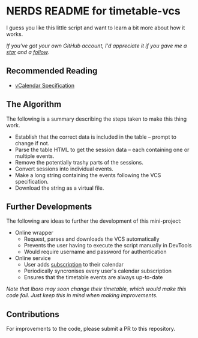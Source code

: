 <script async defer src="https://buttons.github.io/buttons.js"></script>

# NERDS README for timetable-vcs
I guess you like this little script and want to learn a bit more about how it works.

_If you've got your own GitHub account, I'd appreciate it if you gave me a [star](https://github.com/james2mid/timetable-vcs) and a [follow](https://github.com/james2mid)._

## Recommended Reading
  * [vCalendar Specification](https://icalendar.org/RFC-Specifications/iCalendar-RFC-5545/)

## The Algorithm
The following is a summary describing the steps taken to make this thing work.

* Establish that the correct data is included in the table – prompt to change if not.
* Parse the table HTML to get the session data – each containing one or multiple events.
* Remove the potentially trashy parts of the sessions.
* Convert sessions into individual events.
* Make a long string containing the events following the VCS specification.
* Download the string as a virtual file.

## Further Developments
The following are ideas to further the development of this mini-project:

* Online wrapper
  * Request, parses and downloads the VCS automatically
  * Prevents the user having to execute the script manually in DevTools
  * Would require username and password for authentication
* Online service
  * User adds [subscription](https://en.wikipedia.org/wiki/CalDAV) to their calendar
  * Periodically syncronises every user's calendar subscription
  * Ensures that the timetable events are always up-to-date

_Note that lboro may soon change their timetable, which would make this code fail. Just keep this in mind when making improvements._

## Contributions
For improvements to the code, please submit a PR to this repository.